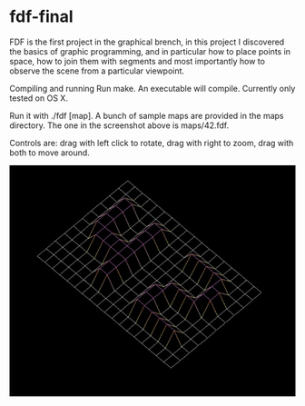 # fdf-final

FDF is the first project in the graphical brench, in this project I discovered the basics of graphic programming, and in particular how to place points in space, how to join them with segments and most importantly how to observe the scene from a particular viewpoint.

Compiling and running
Run make. An executable will compile. Currently only tested on OS X.

Run it with ./fdf [map]. A bunch of sample maps are provided in the maps directory. The one in the screenshot above is maps/42.fdf.

Controls are: drag with left click to rotate, drag with right to zoom, drag with both to move around.

![Image of example](fdf_output.jpg)
